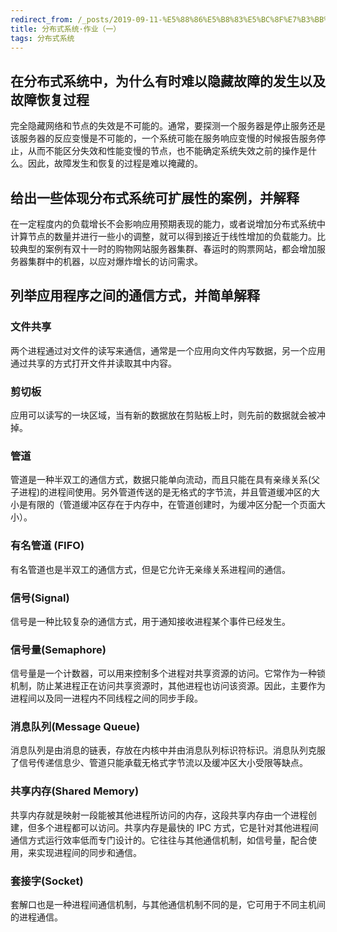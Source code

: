 ```yaml
---
redirect_from: /_posts/2019-09-11-%E5%88%86%E5%B8%83%E5%BC%8F%E7%B3%BB%E7%BB%9F-%E4%BD%9C%E4%B8%9A-%E4%B8%80/
title: 分布式系统·作业（一）
tags: 分布式系统
---
```

## 在分布式系统中，为什么有时难以隐藏故障的发生以及故障恢复过程

完全隐藏网络和节点的失效是不可能的。通常，要探测一个服务器是停止服务还是该服务器的反应变慢是不可能的，一个系统可能在服务响应变慢的时候报告服务停止，从而不能区分失效和性能变慢的节点，也不能确定系统失效之前的操作是什么。因此，故障发生和恢复的过程是难以掩藏的。

## 给出一些体现分布式系统可扩展性的案例，并解释

在一定程度内的负载增长不会影响应用预期表现的能力，或者说增加分布式系统中计算节点的数量并进行一些小的调整，就可以得到接近于线性增加的负载能力。比较典型的案例有双十一时的购物网站服务器集群、春运时的购票网站，都会增加服务器集群中的机器，以应对爆炸增长的访问需求。

## 列举应用程序之间的通信方式，并简单解释

### 文件共享

两个进程通过对文件的读写来通信，通常是一个应用向文件内写数据，另一个应用通过共享的方式打开文件并读取其中内容。

### 剪切板

应用可以读写的一块区域，当有新的数据放在剪贴板上时，则先前的数据就会被冲掉。

### 管道

管道是一种半双工的通信方式，数据只能单向流动，而且只能在具有亲缘关系(父子进程)的进程间使用。另外管道传送的是无格式的字节流，并且管道缓冲区的大小是有限的（管道缓冲区存在于内存中，在管道创建时，为缓冲区分配一个页面大小）。

### 有名管道 (FIFO)

有名管道也是半双工的通信方式，但是它允许无亲缘关系进程间的通信。

### 信号(Signal)

信号是一种比较复杂的通信方式，用于通知接收进程某个事件已经发生。

### 信号量(Semaphore)

信号量是一个计数器，可以用来控制多个进程对共享资源的访问。它常作为一种锁机制，防止某进程正在访问共享资源时，其他进程也访问该资源。因此，主要作为进程间以及同一进程内不同线程之间的同步手段。

### 消息队列(Message Queue)

消息队列是由消息的链表，存放在内核中并由消息队列标识符标识。消息队列克服了信号传递信息少、管道只能承载无格式字节流以及缓冲区大小受限等缺点。

### 共享内存(Shared Memory)

共享内存就是映射一段能被其他进程所访问的内存，这段共享内存由一个进程创建，但多个进程都可以访问。共享内存是最快的 IPC 方式，它是针对其他进程间通信方式运行效率低而专门设计的。它往往与其他通信机制，如信号量，配合使用，来实现进程间的同步和通信。

### 套接字(Socket)

套解口也是一种进程间通信机制，与其他通信机制不同的是，它可用于不同主机间的进程通信。
